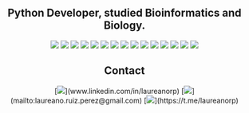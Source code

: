 
<h2 align='center'>
  Python Developer, studied Bioinformatics and Biology.
</h2>

<p align = "center">
  <img src="https://img.shields.io/badge/Python-FFD43B?style=for-the-badge&logo=python&logoColor=blue"/>
  <img src="https://img.shields.io/badge/Flask-000000?style=for-the-badge&logo=flask&logoColor=white"/>
  <img src="https://img.shields.io/badge/-behave-orange?style=for-the-badge"/>
  <img src="https://img.shields.io/badge/-WTForms-lightgrey?style=for-the-badge"/>
  <img src="https://img.shields.io/badge/Pandas-2C2D72?style=for-the-badge&logo=pandas&logoColor=white"/>
  <img src="https://img.shields.io/badge/-Bokeh-ff69b4?style=for-the-badge"/>
  <img src="https://img.shields.io/badge/-SQLAlchemy-red?style=for-the-badge"/>
  <img src="https://img.shields.io/badge/HTML5-E34F26?style=for-the-badge&logo=html5&logoColor=white"/>
  <img src="https://img.shields.io/badge/CSS3-1572B6?style=for-the-badge&logo=css3&logoColor=white"/>
  <img src="https://img.shields.io/badge/Figma-F24E1E?style=for-the-badge&logo=figma&logoColor=white"/>
  <img src="https://img.shields.io/badge/GIT-E44C30?style=for-the-badge&logo=git&logoColor=white"/>
  <img src="https://img.shields.io/badge/circleci-343434?style=for-the-badge&logo=circleci&logoColor=white"/>
  <img src="https://img.shields.io/badge/Codeship-004466?style=for-the-badge&logo=Codeship&logoColor=white"/>
  <img src="https://img.shields.io/badge/GitHub_Actions-2088FF?style=for-the-badge&logo=github-actions&logoColor=white"/>
  <img src="https://img.shields.io/badge/Google_Cloud-4285F4?style=for-the-badge&logo=google-cloud&logoColor=white"/>
</p>

<h2 align='center'>
  Contact
</h2>

<p align = "center">
  [<img src="https://img.shields.io/badge/-LinkedIn-%230A66C2?style=for-the-badge&logo=linkedin&logoColor=white"/>](www.linkedin.com/in/laureanorp)
  [<img src="https://img.shields.io/badge/-Gmail-%23EA4335?style=for-the-badge&logo=gmail&logoColor=white"/>](mailto:laureano.ruiz.perez@gmail.com)
  [<img src="https://img.shields.io/badge/-Telegram-%2326A5E4?style=for-the-badge&logo=telegram&logoColor=white"/>](https://t.me/laureanorp)
</p>
